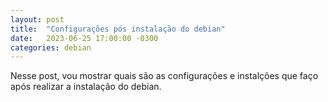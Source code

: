 ```yaml
---
layout: post
title:  "Configurações pós instalação do debian"
date:   2023-06-25 17:00:00 -0300
categories: debian
---
```


Nesse post, vou mostrar quais são as configurações e instalções que faço após realizar a instalação do debian.
